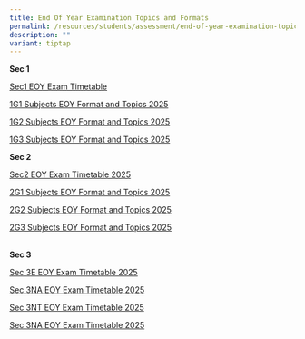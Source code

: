```yaml
---
title: End Of Year Examination Topics and Formats
permalink: /resources/students/assessment/end-of-year-examination-topics-and-formats/
description: ""
variant: tiptap
---
```

<p><strong>Sec 1</strong>
</p>
<p><a href="/files/EOY Exam Topics/2025/2025_Sec1_EOY_Exam_Timetable.pdf" rel="noopener nofollow" target="_blank">Sec1 EOY Exam Timetable</a>
</p>
<p><a href="/files/EOY Exam Topics/2025/1G1_Subjects_EOY_Format_and_Topics_2025.pdf" rel="noopener nofollow" target="_blank">1G1 Subjects EOY Format and Topics 2025</a>
</p>
<p><a href="/files/EOY Exam Topics/2025/1G2_Subjects_EOY_Format_and_Topics_2025.pdf" rel="noopener nofollow" target="_blank">1G2 Subjects EOY Format and Topics 2025</a>
</p>
<p><a href="/files/EOY Exam Topics/2025/1G3_Subjects_EOY_Format_and_Topics_2025.pdf" rel="noopener nofollow" target="_blank">1G3 Subjects EOY Format and Topics 2025</a>
<br>
</p>
<p><strong>Sec 2</strong>
</p>
<p><a href="/files/EOY Exam Topics/2025/2025_Sec2_EOY_Exam_Timetable.pdf" rel="noopener nofollow" target="_blank">Sec2 EOY Exam Timetable 2025</a>
</p>
<p><a href="/files/EOY Exam Topics/2025/2G1_Subjects_EOY_Format_and_Topics_2025.pdf" rel="noopener nofollow" target="_blank">2G1 Subjects EOY Format and Topics 2025</a>
</p>
<p><a href="/files/EOY Exam Topics/2025/2G2_Subjects_EOY_Format_and_Topics_2025.pdf" rel="noopener nofollow" target="_blank">2G2 Subjects EOY Format and Topics 2025</a>
</p>
<p><a href="/files/EOY Exam Topics/2025/2G3_Subjects_EOY_Format_and_Topics_2025.pdf" rel="noopener nofollow" target="_blank">2G3 Subjects EOY Format and Topics 2025</a>
</p>
<p>
<br><strong>Sec 3</strong>
</p>
<p><a href="/files/EOY Exam Topics/2025/2025_Sec_3E_EOY_Exam_Timetable.pdf" rel="noopener nofollow" target="_blank">Sec 3E EOY Exam Timetable 2025</a>
</p>
<p><a href="/files/EOY Exam Topics/2025/2025_Sec_3NA_EOY_Exam_Timetable.pdf" rel="noopener nofollow" target="_blank">Sec 3NA EOY Exam Timetable 2025</a>
</p>
<p><a href="/files/EOY Exam Topics/2025/2025_Sec_3NT_EOY_Exam_Timetable.pdf" rel="noopener nofollow" target="_blank">Sec 3NT EOY Exam Timetable 2025</a>
</p>
<p></p>
<p></p>
<p><a href="/files/EOY Exam Topics/2025/2025_Sec_3NA_EOY_Exam_Timetable.pdf" rel="noopener nofollow" target="_blank">Sec 3NA EOY Exam Timetable 2025</a>
</p>